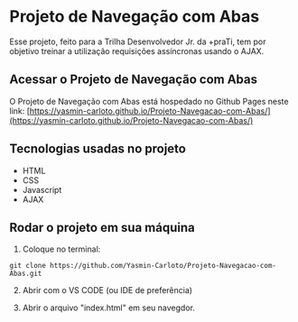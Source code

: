 # Projeto de Navegação com Abas

Esse projeto, feito para a Trilha Desenvolvedor Jr. da +praTi, tem por objetivo treinar a utilização requisições assíncronas usando o AJAX. 

## Acessar o Projeto de Navegação com Abas
O Projeto de Navegação com Abas está hospedado no Github Pages neste link: [https://yasmin-carloto.github.io/Projeto-Navegacao-com-Abas/](https://yasmin-carloto.github.io/Projeto-Navegacao-com-Abas/)

## Tecnologias usadas no projeto
* HTML 
* CSS
* Javascript
* AJAX

## Rodar o projeto em sua máquina

1. Coloque no terminal:
```
git clone https://github.com/Yasmin-Carloto/Projeto-Navegacao-com-Abas.git
```

2. Abrir com o VS CODE (ou IDE de preferência)

3. Abrir o arquivo "index.html" em seu navegdor.